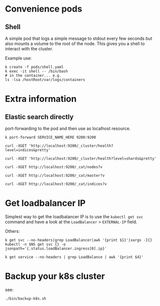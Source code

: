 # Convenience pods


## Shell

A simple pod that logs a simple message to stdout every few seconds but also mounts a volume to the root of the node. This gives you a shell to interact with the cluster.

Example use:

```shell
k create -f pods/shell.yaml
k exec -it shell -- /bin/bash
# in the container... e.g.
ls -lsa /hostRoot/var/logs/containers
```

# Extra information

## Elastic search directly

port-forwarding to the pod and then use as localhost resource.

```shell
k port-forward SERVICE_NAME_HERE 9200:9200
```

```shell
curl -XGET 'http://localhost:9200/_cluster/health?level=indices&pretty'
```

```shell
curl -XGET 'http://localhost:9200/_cluster/health?level=shards&pretty'
```

```shell
curl -XGET http://localhost:9200/_cat/nodes?v
```

```shell
curl -XGET http://localhost:9200/_cat/master?v
```

```shell
curl -XGET http://localhost:9200/_cat/indices?v
```

# Get loadbalancer IP

Simplest way to get the loadbalancer IP is to use the `kubectl get svc` command and have a look at the `LoadBalancer` > `EXTERNAL-IP` field.

Others:

```shell
k get svc --no-headers|grep LoadBalancer|awk '{print $1}'|xargs -I{} kubectl -n $NS get svc {} -o jsonpath='{.status.loadBalancer.ingress[0].ip}'
```
```shell
k get service --no-headers | grep LoadBalance | awk '{print $4}'
```

# Backup your k8s cluster

see:

```shell
./bin/backup-k8s.sh
